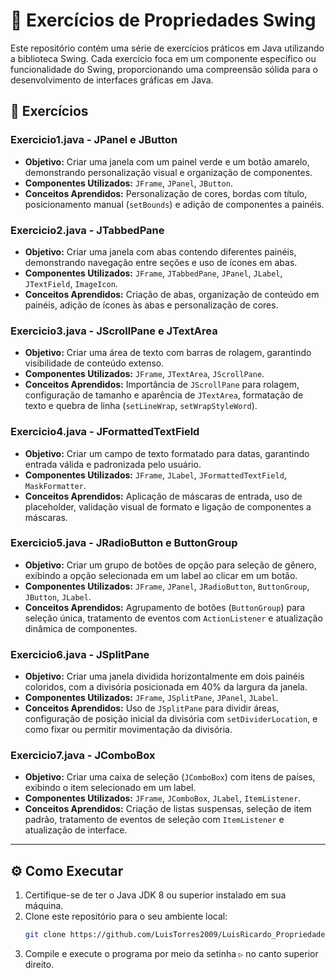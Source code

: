 # 📜 Exercícios de Propriedades Swing

Este repositório contém uma série de exercícios práticos em Java utilizando a biblioteca Swing. Cada exercício foca em um componente específico ou funcionalidade do Swing, proporcionando uma compreensão sólida para o desenvolvimento de interfaces gráficas em Java.

## 🎯 Exercícios

### Exercicio1.java - JPanel e JButton
- **Objetivo:** Criar uma janela com um painel verde e um botão amarelo, demonstrando personalização visual e organização de componentes.
- **Componentes Utilizados:** `JFrame`, `JPanel`, `JButton`.
- **Conceitos Aprendidos:** Personalização de cores, bordas com título, posicionamento manual (`setBounds`) e adição de componentes a painéis.

### Exercicio2.java - JTabbedPane
- **Objetivo:** Criar uma janela com abas contendo diferentes painéis, demonstrando navegação entre seções e uso de ícones em abas.
- **Componentes Utilizados:** `JFrame`, `JTabbedPane`, `JPanel`, `JLabel`, `JTextField`, `ImageIcon`.
- **Conceitos Aprendidos:** Criação de abas, organização de conteúdo em painéis, adição de ícones às abas e personalização de cores.

### Exercicio3.java - JScrollPane e JTextArea
- **Objetivo:** Criar uma área de texto com barras de rolagem, garantindo visibilidade de conteúdo extenso.
- **Componentes Utilizados:** `JFrame`, `JTextArea`, `JScrollPane`.
- **Conceitos Aprendidos:** Importância de `JScrollPane` para rolagem, configuração de tamanho e aparência de `JTextArea`, formatação de texto e quebra de linha (`setLineWrap`, `setWrapStyleWord`).

### Exercicio4.java - JFormattedTextField
- **Objetivo:** Criar um campo de texto formatado para datas, garantindo entrada válida e padronizada pelo usuário.
- **Componentes Utilizados:** `JFrame`, `JLabel`, `JFormattedTextField`, `MaskFormatter`.
- **Conceitos Aprendidos:** Aplicação de máscaras de entrada, uso de placeholder, validação visual de formato e ligação de componentes a máscaras.

### Exercicio5.java - JRadioButton e ButtonGroup
- **Objetivo:** Criar um grupo de botões de opção para seleção de gênero, exibindo a opção selecionada em um label ao clicar em um botão.
- **Componentes Utilizados:** `JFrame`, `JPanel`, `JRadioButton`, `ButtonGroup`, `JButton`, `JLabel`.
- **Conceitos Aprendidos:** Agrupamento de botões (`ButtonGroup`) para seleção única, tratamento de eventos com `ActionListener` e atualização dinâmica de componentes.

### Exercicio6.java - JSplitPane
- **Objetivo:** Criar uma janela dividida horizontalmente em dois painéis coloridos, com a divisória posicionada em 40% da largura da janela.
- **Componentes Utilizados:** `JFrame`, `JSplitPane`, `JPanel`, `JLabel`.
- **Conceitos Aprendidos:** Uso de `JSplitPane` para dividir áreas, configuração de posição inicial da divisória com `setDividerLocation`, e como fixar ou permitir movimentação da divisória.

### Exercicio7.java - JComboBox
- **Objetivo:** Criar uma caixa de seleção (`JComboBox`) com itens de países, exibindo o item selecionado em um label.
- **Componentes Utilizados:** `JFrame`, `JComboBox`, `JLabel`, `ItemListener`.
- **Conceitos Aprendidos:** Criação de listas suspensas, seleção de item padrão, tratamento de eventos de seleção com `ItemListener` e atualização de interface.

---

## ⚙️ Como Executar

1. Certifique-se de ter o Java JDK 8 ou superior instalado em sua máquina.
2. Clone este repositório para o seu ambiente local:
   ```bash
   git clone https://github.com/LuisTorres2009/LuisRicardo_PropriedadesSwing.git
3. Compile e execute o programa por meio da setinha `▷` no canto superior direito. 
##
